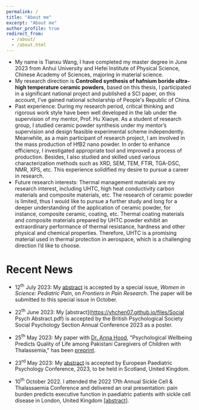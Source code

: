 ```yaml
---
permalink: /
title: "About me"
excerpt: "About me"
author_profile: true
redirect_from: 
  - /about/
  - /about.html
---
```

<!--
<p align="center">
  <img src="https://gitxuy.github.io//files/XuY.jpg?raw=true" alt="Photo" style="width: 450px;"/>
</p>
-->
* My name is Tianxu Wang, I have completed my master degree in June 2023 from Anhui University and Hefei Institute of Physical Science, Chinese Academy of Sciences, majoring in material science.
* My research direction is **Controlled synthesis of hafnium boride ultra-high temperature ceramic powders**, based on this thesis, I participated in a significant national project and published a SCI paper, on this account, I’ve gained national scholarship of People's Republic of China. 
* Past experience: During my research period, critical thinking and rigorous work style have been well developed in the lab under the supervision of my mentor, Prof. Hu Xiaoye. As a student of research group, I studied ceramic powder synthesis under my mentor’s supervision and design feasible experimental scheme independently. Meanwhile, as a main participant of research project, I am involved in the mass production of HfB2 nano powder. In order to enhance efficiency, I investigated appropriate tool and improved a process of production. Besides, I also studied and skilled used various characterization methods such as XRD, SEM, TEM, FTIR, TGA-DSC, NMR, XPS, etc. This experience solidified my desire to pursue a career in research.
* Future research interests: Thermal management materials are my research interest, including UHTC, high heat conductivity carbon materials and composite materials, etc. The research of ceramic powder is limited, thus I would like to pursue a further study and long for a deeper understanding of the application of ceramic powder, for instance, composite ceramic, coating, etc. Thermal coating materials and composite materials prepared by UHTC powder exhibit an extraordinary performance of thermal resistance, hardness and other physical and chemical properties. Therefore, UHTC is a promising material used in thermal protection in aerospace, which is a challenging direction I’d like to choose.

# Recent News
* 12<sup>th</sup> July 2023: My [abstract](https://yhchen07.github.io/files/Frontiers_IPESCA_abstract_new.pdf) is accepted by a special issue, *Women in Science: Pediatric Pain*, on *Frontiers in Pain Research*. The paper will be submitted to this special issue in October. 

* 22<sup>th</sup> June 2023: My [abstract](https://yhchen07.github.io/files/Social Psych Abstract.pdf) is accepted by the British Psychological Society Social Psychology Section Annual Conference 2023 as a poster.
  
* 25<sup>th</sup> May 2023: My paper with [Dr. Anna Hood](https://research.manchester.ac.uk/en/persons/anna.hood), "Psychological Wellbeing Predicts Quality of Life among Pakistani Caregivers of Children with Thalassemia," has been [preprint](https://europepmc.org/article/ppr/ppr666556). 

* 23<sup>rd</sup> May 2023:  My [abstract](https://yhchen07.github.io/files/1_EPPC.pdf) is accepted by European Paediatric Psychology Conference, 2023, to be held in Scotland, United Kingdom.

* 10<sup>th</sup> October 2022. I attended the 2022 17th Annual Sickle Cell & Thalassaemia Conference and delivered an oral presentation: pain burden predicts executive function in paediatric patients with sickle cell disease in London, United Kingdom [[abstract]](https://www.ncbi.nlm.nih.gov/pmc/articles/PMC10112594/).
